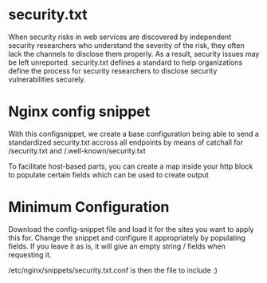 # security.txt

When security risks in web services are discovered by independent security researchers who understand the severity of the risk, 
they often lack the channels to disclose them properly. As a result, security issues may be left unreported. 
security.txt defines a standard to help organizations define the process for security researchers to disclose security vulnerabilities securely.

# Nginx config snippet
With this configsnippet, we create a base configuration being able to send a standardized security.txt accross all endpoints
by means of catchall for /security.txt and /.well-known/security.txt

To facilitate host-based parts, you can create a map inside your http block to populate certain fields which can be used to create output

# Minimum Configuration
Download the config-snippet file and load it for the sites you want to apply this for.
Change the snippet and configure it appropriately by populating fields.
If you leave it as is, it will give an empty string / fields when requesting it.

/etc/nginx/snippets/security.txt.conf is then the file to include :)
